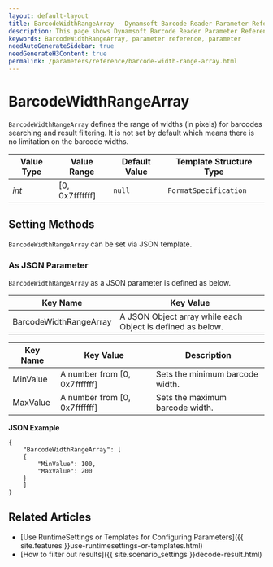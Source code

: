 ```yaml
---
layout: default-layout
title: BarcodeWidthRangeArray - Dynamsoft Barcode Reader Parameter Reference
description: This page shows Dynamsoft Barcode Reader Parameter Reference for BarcodeWidthRangeArray.
keywords: BarcodeWidthRangeArray, parameter reference, parameter
needAutoGenerateSidebar: true
needGenerateH3Content: true
permalink: /parameters/reference/barcode-width-range-array.html
---
```



# BarcodeWidthRangeArray 

`BarcodeWidthRangeArray` defines the range of widths (in pixels) for barcodes searching and result filtering. It is not set by default which means there is no limitation on the barcode widths.

| Value Type | Value Range | Default Value | Template Structure Type |
| ---------- | ----------- | ------------- | ----------------------- |
| *int* | [0, 0x7fffffff] | `null` | `FormatSpecification` |

## Setting Methods
`BarcodeWidthRangeArray` can be set via JSON template.

### As JSON Parameter
`BarcodeWidthRangeArray` as a JSON parameter is defined as below.   

| Key Name | Key Value |
| -------- | --------- |
| BarcodeWidthRangeArray | A JSON Object array while each Object is defined as below. |

| Key Name | Key Value | Description |
| -------- | --------- | ----------- |
| MinValue | A number from [0, 0x7fffffff] | Sets the minimum barcode width.  |
| MaxValue | A number from [0, 0x7fffffff] | Sets the maximum barcode width. |


**JSON Example**   
```
{
    "BarcodeWidthRangeArray": [
    {
        "MinValue": 100,
        "MaxValue": 200
    }
    ]
}
```


<!--
## Impacts on Performance
### Speed
Enabling `BarcodeWidthRangeArray` for filtering may speed up the process.

### Read Rate
Enabling `BarcodeWidthRangeArray` to filter out results may reduce the Read Rate. 

### Accuracy
Enabling `BarcodeWidthRangeArray` to filter out results may improve the Accuracy.

-->
## Related Articles
- [Use RuntimeSettings or Templates for Configuring Parameters]({{ site.features }}use-runtimesettings-or-templates.html)
- [How to filter out results]({{ site.scenario_settings }}decode-result.html)
